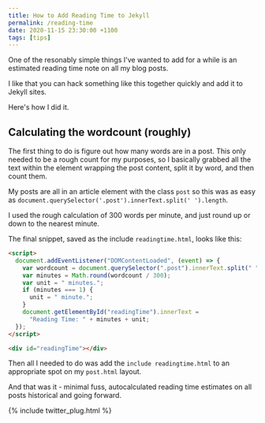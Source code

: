 ```yaml
---
title: How to Add Reading Time to Jekyll
permalink: /reading-time
date: 2020-11-15 23:30:00 +1100
tags: [tips]
---
```


One of the resonably simple things I've wanted to add for a while is an estimated reading time note on all my blog posts.

I like that you can hack something like this together quickly and add it to Jekyll sites.

Here's how I did it.

## Calculating the wordcount (roughly)

The first thing to do is figure out how many words are in a post. This only needed to be a rough count for my purposes, so I basically grabbed all the text within the element wrapping the post content, split it by word, and then count them.

My posts are all in an article element with the class `post` so this was as easy as `document.querySelector('.post').innerText.split(' ').length`.

I used the rough calculation of 300 words per minute, and just round up or down to the nearest minute.

The final snippet, saved as the include `readingtime.html`, looks like this:

```html
<script>
  document.addEventListener("DOMContentLoaded", (event) => {
    var wordcount = document.querySelector(".post").innerText.split(" ").length;
    var minutes = Math.round(wordcount / 300);
    var unit = " minutes.";
    if (minutes === 1) {
      unit = " minute.";
    }
    document.getElementById("readingTime").innerText =
      "Reading Time: " + minutes + unit;
  });
</script>

<div id="readingTime"></div>
```

Then all I needed to do was add the `include readingtime.html` to an appropriate spot on my `post.html` layout.

And that was it - minimal fuss, autocalculated reading time estimates on all posts historical and going forward.

{% include twitter_plug.html %}
